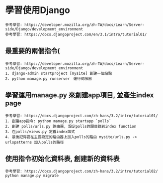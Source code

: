 # 學習使用Django
    參考學習: https://developer.mozilla.org/zh-TW/docs/Learn/Server-side/Django/development_environment
    參考學習: https://docs.djangoproject.com/en/3.1/intro/tutorial01/

## 最重要的兩個指令(
    參考學習: https://developer.mozilla.org/zh-TW/docs/Learn/Server-side/Django/development_environment
    1. django-admin startproject [mysite] 創建一個站點
    2. python manage.py runserver　運行伺服器
    
## 學習運用manage.py 來創建app項目, 並產生index page
    參考學習: https://docs.djangoproject.com/zh-hans/3.2/intro/tutorial01/
    1. 創建app指令: python manage.py startapp `polls`
    2. 創建 polls/urls.py 路由器, 設定polls的跟目錄到index function
    3. 在polls/views.py 定義index函式
    4. 最後記得要在主要設定的路由器上加入polls的路由 mysite/urls.py -> urlspatterns 加入polls的路徑

## 使用指令初始化資料表, 創建新的資料表
    參考學習: https://docs.djangoproject.com/zh-hans/3.2/intro/tutorial02/
    python manage.py migrate

    